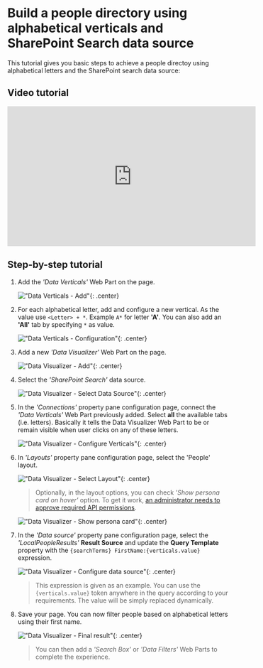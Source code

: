 # Build a people directory using alphabetical verticals and SharePoint Search data source

This tutorial gives you basic steps to achieve a people directoy using alphabetical letters and the SharePoint search data source:

## Video tutorial

<iframe width="560" height="315" src="https://www.youtube.com/embed/SLbXneP3b6I" frameborder="0" allow="accelerometer; autoplay; encrypted-media; gyroscope; picture-in-picture" allowfullscreen></iframe>

## Step-by-step tutorial

1. Add the _'Data Verticals'_ Web Part on the page.

    !["Data Verticals - Add"](../../assets/scenarios/people_directory1.png){: .center} 

1. For each alphabetical letter, add and configure a new vertical. As the value use `<Letter> + *`. Example `A*` for letter **'A'**. You can also add an **'All'** tab by specifying `*` as value.

    !["Data Verticals - Configuration"](../../assets/scenarios/people_directory2.png){: .center} 

1. Add a new _'Data Visualizer'_ Web Part on the page.

    !["Data Visualizer - Add"](../../assets/scenarios/people_directory3.png){: .center} 

1. Select the _'SharePoint Search'_ data source.

    !["Data Visualizer - Select Data Source"](../../assets/scenarios/people_directory4.png){: .center} 

1. In the _'Connections'_ property pane configuration page, connect the _'Data Verticals'_ Web Part previously added. Select **all** the available tabs (i.e. letters). Basically it tells the Data Visualizer Web Part to be or remain visible when user clicks on any of these letters.

    !["Data Visualizer - Configure Verticals"](../../assets/scenarios/people_directory5.png){: .center} 

1. In _'Layouts'_ property pane configuration page, select the 'People' layout.

    !["Data Visualizer - Select Layout"](../../assets/scenarios/people_directory6.png){: .center}

    > Optionally, in the layout options, you can check _'Show persona card on hover'_ option. To get it work, [an administrator needs to approve required API permissions](../../installation).

    !["Data Visualizer - Show persona card"](../../assets/scenarios/people_directory8.png){: .center}

1. In the _'Data source'_ property pane configuration page, select the _'LocalPeopleResults'_ **Result Source** and update the **Query Template** property with the `{searchTerms} FirstName:{verticals.value}` expression. 

    !["Data Visualizer - Configure data source"](../../assets/scenarios/people_directory7.png){: .center}

    > This expression is given as an example. You can use the `{verticals.value}` token anywhere in the query according to your requirements. The value will be simply replaced dynamically.

1. Save your page. You can now filter people based on alphabetical letters using their first name.

    !["Data Visualizer - Final result"](../../assets/scenarios/people_directory9.png){: .center}

    > You can then add a _'Search Box'_ or _'Data Filters'_ Web Parts to complete the experience.